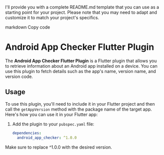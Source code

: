 
I'll provide you with a complete README.md template that you can use as a starting point for your project. Please note that you may need to adapt and customize it to match your project's specifics.

markdown
Copy code
# Android App Checker Flutter Plugin

The **Android App Checker Flutter Plugin** is a Flutter plugin that allows you to retrieve information about an Android app installed on a device. You can use this plugin to fetch details such as the app's name, version name, and version code.

## Usage

To use this plugin, you'll need to include it in your Flutter project and then call the `getAppVersion` method with the package name of the target app. Here's how you can use it in your Flutter app:

1. Add the plugin to your `pubspec.yaml` file:

   ```yaml
   dependencies:
     android_app_checker: ^1.0.0
Make sure to replace ^1.0.0 with the desired version.
